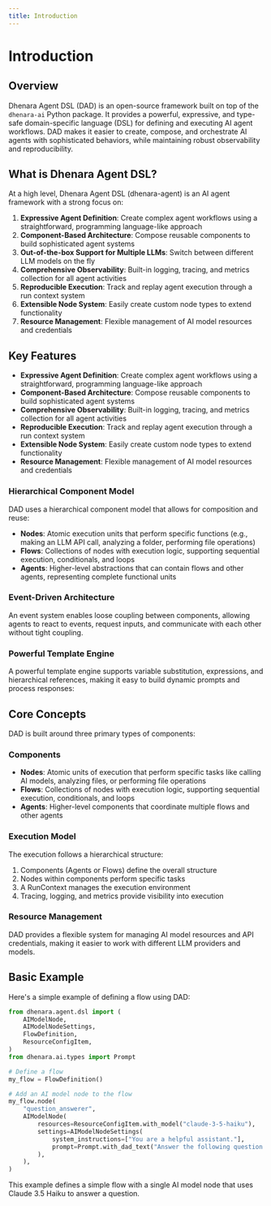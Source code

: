 ```yaml
---
title: Introduction
---
```


# Introduction

## Overview

Dhenara Agent DSL (DAD) is an open-source framework built on top of the `dhenara-ai` Python package. It provides a powerful, expressive, and type-safe domain-specific language (DSL) for defining and executing AI agent workflows. DAD makes it easier to create, compose, and orchestrate AI agents with sophisticated behaviors, while maintaining robust observability and reproducibility.

## What is Dhenara Agent DSL?

At a high level, Dhenara Agent DSL (dhenara-agent) is an AI agent framework with a strong focus on:

1. **Expressive Agent Definition**: Create complex agent workflows using a straightforward, programming language-like approach
2. **Component-Based Architecture**: Compose reusable components to build sophisticated agent systems
3. **Out-of-the-box Support for Multiple LLMs**: Switch between different LLM models on the fly
4. **Comprehensive Observability**: Built-in logging, tracing, and metrics collection for all agent activities
5. **Reproducible Execution**: Track and replay agent execution through a run context system
6. **Extensible Node System**: Easily create custom node types to extend functionality
7. **Resource Management**: Flexible management of AI model resources and credentials

## Key Features

- **Expressive Agent Definition**: Create complex agent workflows using a straightforward, programming language-like approach
- **Component-Based Architecture**: Compose reusable components to build sophisticated agent systems
- **Comprehensive Observability**: Built-in logging, tracing, and metrics collection for all agent activities
- **Reproducible Execution**: Track and replay agent execution through a run context system
- **Extensible Node System**: Easily create custom node types to extend functionality
- **Resource Management**: Flexible management of AI model resources and credentials

### Hierarchical Component Model

DAD uses a hierarchical component model that allows for composition and reuse:

- **Nodes**: Atomic execution units that perform specific functions (e.g., making an LLM API call, analyzing a folder, performing file operations)
- **Flows**: Collections of nodes with execution logic, supporting sequential execution, conditionals, and loops
- **Agents**: Higher-level abstractions that can contain flows and other agents, representing complete functional units

### Event-Driven Architecture

An event system enables loose coupling between components, allowing agents to react to events, request inputs, and communicate with each other without tight coupling.

### Powerful Template Engine

A powerful template engine supports variable substitution, expressions, and hierarchical references, making it easy to build dynamic prompts and process responses:

## Core Concepts

DAD is built around three primary types of components:

### Components

- **Nodes**: Atomic units of execution that perform specific tasks like calling AI models, analyzing files, or performing file operations
- **Flows**: Collections of nodes with execution logic, supporting sequential execution, conditionals, and loops
- **Agents**: Higher-level components that coordinate multiple flows and other agents

### Execution Model

The execution follows a hierarchical structure:

1. Components (Agents or Flows) define the overall structure
2. Nodes within components perform specific tasks
3. A RunContext manages the execution environment
4. Tracing, logging, and metrics provide visibility into execution

### Resource Management

DAD provides a flexible system for managing AI model resources and API credentials, making it easier to work with different LLM providers and models.

## Basic Example

Here's a simple example of defining a flow using DAD:

```python
from dhenara.agent.dsl import (
    AIModelNode,
    AIModelNodeSettings,
    FlowDefinition,
    ResourceConfigItem,
)
from dhenara.ai.types import Prompt

# Define a flow
my_flow = FlowDefinition()

# Add an AI model node to the flow
my_flow.node(
    "question_answerer",
    AIModelNode(
        resources=ResourceConfigItem.with_model("claude-3-5-haiku"),
        settings=AIModelNodeSettings(
            system_instructions=["You are a helpful assistant."],
            prompt=Prompt.with_dad_text("Answer the following question: $var{question}"),
        ),
    ),
)
```

This example defines a simple flow with a single AI model node that uses Claude 3.5 Haiku to answer a question.
